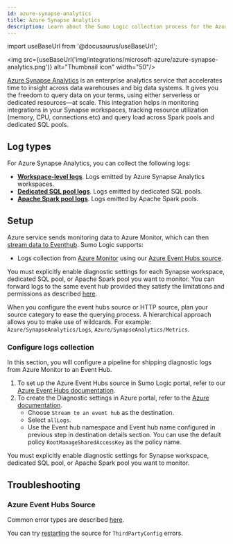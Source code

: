 ```yaml
---
id: azure-synapse-analytics
title: Azure Synapse Analytics
description: Learn about the Sumo Logic collection process for the Azure Synapse Analytics service.
---
```


import useBaseUrl from '@docusaurus/useBaseUrl';

<img src={useBaseUrl('img/integrations/microsoft-azure/azure-synapse-analytics.png')} alt="Thumbnail icon" width="50"/>

[Azure Synapse Analytics](https://learn.microsoft.com/en-gb/azure/synapse-analytics/overview-what-is) is an enterprise analytics service that accelerates time to insight across data warehouses and big data systems. It gives you the freedom to query data on your terms, using either serverless or dedicated resources—at scale. This integration helps in monitoring integrations in your Synapse workspaces, tracking resource utilization (memory, CPU, connections etc) and query load across Spark pools and dedicated SQL pools.

## Log types

For Azure Synapse Analytics, you can collect the following logs:

* **[Workspace-level logs](https://learn.microsoft.com/en-gb/azure/synapse-analytics/monitoring/how-to-monitor-using-azure-monitor#workspace-level-logs)**. Logs emitted by Azure Synapse Analytics workspaces.
* **[Dedicated SQL pool logs](https://learn.microsoft.com/en-gb/azure/synapse-analytics/monitoring/how-to-monitor-using-azure-monitor#dedicated-sql-pool-logs)**. Logs emitted by dedicated SQL pools.
* **[Apache Spark pool logs](https://learn.microsoft.com/en-gb/azure/synapse-analytics/monitoring/how-to-monitor-using-azure-monitor#apache-spark-pool-log)**. Logs emitted by Apache Spark pools.

## Setup

Azure service sends monitoring data to Azure Monitor, which can then [stream data to Eventhub](https://learn.microsoft.com/en-us/azure/azure-monitor/essentials/stream-monitoring-data-event-hubs). Sumo Logic supports:

* Logs collection from [Azure Monitor](https://docs.microsoft.com/en-us/azure/monitoring-and-diagnostics/monitoring-get-started) using our [Azure Event Hubs source](/docs/send-data/collect-from-other-data-sources/azure-monitoring/ms-azure-event-hubs-source/).

You must explicitly enable diagnostic settings for each Synapse workspace, dedicated SQL pool, or Apache Spark pool  you want to monitor. You can forward logs to the same event hub provided they satisfy the limitations and permissions as described [here](https://learn.microsoft.com/en-us/azure/azure-monitor/essentials/diagnostic-settings?tabs=portal#destination-limitations).

When you configure the event hubs source or HTTP source, plan your source category to ease the querying process. A hierarchical approach allows you to make use of wildcards. For example: `Azure/SynapseAnalytics/Logs`, `Azure/SynapseAnalytics/Metrics`.

### Configure logs collection

In this section, you will configure a pipeline for shipping diagnostic logs from Azure Monitor to an Event Hub.

1. To set up the Azure Event Hubs source in Sumo Logic portal, refer to our [Azure Event Hubs documentation](/docs/send-data/collect-from-other-data-sources/azure-monitoring/ms-azure-event-hubs-source/).
2. To create the Diagnostic settings in Azure portal, refer to the [Azure documentation](https://learn.microsoft.com/en-gb/azure/synapse-analytics/monitoring/how-to-monitor-using-azure-monitor#configure-diagnostic-settings).
   * Choose `Stream to an event hub` as the destination.
   * Select `allLogs`.
   * Use the Event hub namespace and Event hub name configured in previous step in destination details section. You can use the default policy `RootManageSharedAccessKey` as the policy name.

You must explicitly enable diagnostic settings for Synapse workspace, dedicated SQL pool, or Apache Spark pool you want to monitor.

## Troubleshooting

### Azure Event Hubs Source

Common error types are described [here](/docs/send-data/hosted-collectors/cloud-to-cloud-integration-framework/azure-event-hubs-source/#error-types).

You can try [restarting](/docs/send-data/hosted-collectors/cloud-to-cloud-integration-framework/azure-event-hubs-source/#restarting-your-source) the source for `ThirdPartyConfig` errors.

